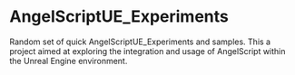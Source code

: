 # AngelScriptUE_Experiments
Random set of quick AngelScriptUE_Experiments and samples. This a project aimed at exploring the integration and usage of AngelScript within the Unreal Engine environment.
